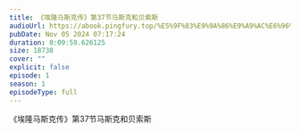 ```yaml
---
title: 《埃隆马斯克传》第37节马斯克和贝索斯
audioUrl: https://abook.pingfury.top/%E5%9F%83%E9%9A%86%E9%A9%AC%E6%96%AF%E5%85%8B%E4%BC%A0-38-%E7%AC%AC37%E8%8A%82%E9%A9%AC%E6%96%AF%E5%85%8B%E5%92%8C%E8%B4%9D%E7%B4%A2%E6%96%AF-l2hfn1rq.mp3
pubDate: Nov 05 2024 07:17:24
duration: 0:09:59.626125
size: 18738
cover: ""
explicit: false
episode: 1
season: 1
episodeType: full
---
```

《埃隆马斯克传》第37节马斯克和贝索斯